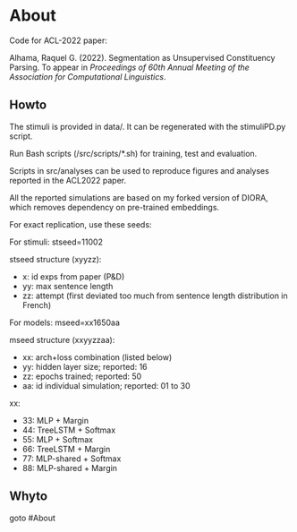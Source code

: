 # About

Code for ACL-2022 paper:

Alhama, Raquel G. (2022). Segmentation as Unsupervised Constituency Parsing. 
To appear in *Proceedings of 60th Annual Meeting of the Association for Computational Linguistics*.




## Howto

The stimuli is provided in data/. It can be regenerated with the stimuliPD.py script. 

Run Bash scripts (/src/scripts/*.sh) for training, test and evaluation. 

Scripts in src/analyses can be used to reproduce figures and analyses reported in the ACL2022 paper.

All the reported simulations are based on my forked version of DIORA, which removes dependency on pre-trained embeddings.



For exact replication, use these seeds:

For stimuli: stseed=11002    

stseed structure (xyyzz):
- x: id exps from paper (P&D)
- yy: max sentence length
- zz: attempt (first deviated too much from sentence length distribution in French)

For models: mseed=xx1650aa

mseed structure (xxyyzzaa):
- xx: arch+loss combination (listed below)
- yy: hidden layer size; reported: 16
- zz: epochs trained; reported: 50
- aa: id individual simulation; reported: 01 to 30

xx:
- 33: MLP + Margin
- 44: TreeLSTM + Softmax
- 55: MLP + Softmax
- 66: TreeLSTM + Margin 
- 77: MLP-shared + Softmax
- 88: MLP-shared + Margin

## Whyto

goto #About